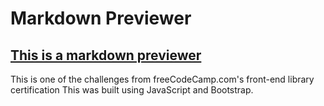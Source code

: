 # Markdown Previewer

## [This is a markdown previewer](https://yubdis.github.io/markdownPreviewer/)

This is one of the challenges from freeCodeCamp.com's front-end library certification
This was built using JavaScript and Bootstrap.
